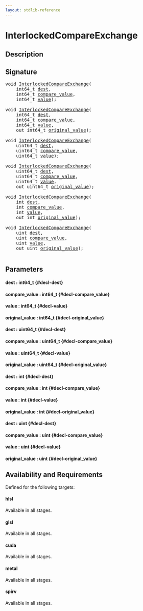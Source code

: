 ```yaml
---
layout: stdlib-reference
---
```


# InterlockedCompareExchange

## Description





## Signature 

<pre>
<span class="code_keyword">void</span> <a href="/stdlib-reference/global-decls/interlockedcompareexchange-0bi">InterlockedCompareExchange</a>(
    int64_t <a href="/stdlib-reference/global-decls/interlockedcompareexchange-0bi#decl-dest" class="code_param">dest</a>,
    int64_t <a href="/stdlib-reference/global-decls/interlockedcompareexchange-0bi#decl-compare_value" class="code_param">compare_value</a>,
    int64_t <a href="/stdlib-reference/global-decls/interlockedcompareexchange-0bi#decl-value" class="code_param">value</a>);

<span class="code_keyword">void</span> <a href="/stdlib-reference/global-decls/interlockedcompareexchange-0bi">InterlockedCompareExchange</a>(
    int64_t <a href="/stdlib-reference/global-decls/interlockedcompareexchange-0bi#decl-dest" class="code_param">dest</a>,
    int64_t <a href="/stdlib-reference/global-decls/interlockedcompareexchange-0bi#decl-compare_value" class="code_param">compare_value</a>,
    int64_t <a href="/stdlib-reference/global-decls/interlockedcompareexchange-0bi#decl-value" class="code_param">value</a>,
    <span class="code_keyword">out</span> int64_t <a href="/stdlib-reference/global-decls/interlockedcompareexchange-0bi#decl-original_value" class="code_param">original_value</a>);

<span class="code_keyword">void</span> <a href="/stdlib-reference/global-decls/interlockedcompareexchange-0bi">InterlockedCompareExchange</a>(
    uint64_t <a href="/stdlib-reference/global-decls/interlockedcompareexchange-0bi#decl-dest" class="code_param">dest</a>,
    uint64_t <a href="/stdlib-reference/global-decls/interlockedcompareexchange-0bi#decl-compare_value" class="code_param">compare_value</a>,
    uint64_t <a href="/stdlib-reference/global-decls/interlockedcompareexchange-0bi#decl-value" class="code_param">value</a>);

<span class="code_keyword">void</span> <a href="/stdlib-reference/global-decls/interlockedcompareexchange-0bi">InterlockedCompareExchange</a>(
    uint64_t <a href="/stdlib-reference/global-decls/interlockedcompareexchange-0bi#decl-dest" class="code_param">dest</a>,
    uint64_t <a href="/stdlib-reference/global-decls/interlockedcompareexchange-0bi#decl-compare_value" class="code_param">compare_value</a>,
    uint64_t <a href="/stdlib-reference/global-decls/interlockedcompareexchange-0bi#decl-value" class="code_param">value</a>,
    <span class="code_keyword">out</span> uint64_t <a href="/stdlib-reference/global-decls/interlockedcompareexchange-0bi#decl-original_value" class="code_param">original_value</a>);

<span class="code_keyword">void</span> <a href="/stdlib-reference/global-decls/interlockedcompareexchange-0bi">InterlockedCompareExchange</a>(
    <span class="code_keyword">int</span> <a href="/stdlib-reference/global-decls/interlockedcompareexchange-0bi#decl-dest" class="code_param">dest</a>,
    <span class="code_keyword">int</span> <a href="/stdlib-reference/global-decls/interlockedcompareexchange-0bi#decl-compare_value" class="code_param">compare_value</a>,
    <span class="code_keyword">int</span> <a href="/stdlib-reference/global-decls/interlockedcompareexchange-0bi#decl-value" class="code_param">value</a>,
    <span class="code_keyword">out</span> <span class="code_keyword">int</span> <a href="/stdlib-reference/global-decls/interlockedcompareexchange-0bi#decl-original_value" class="code_param">original_value</a>);

<span class="code_keyword">void</span> <a href="/stdlib-reference/global-decls/interlockedcompareexchange-0bi">InterlockedCompareExchange</a>(
    <span class="code_keyword">uint</span> <a href="/stdlib-reference/global-decls/interlockedcompareexchange-0bi#decl-dest" class="code_param">dest</a>,
    <span class="code_keyword">uint</span> <a href="/stdlib-reference/global-decls/interlockedcompareexchange-0bi#decl-compare_value" class="code_param">compare_value</a>,
    <span class="code_keyword">uint</span> <a href="/stdlib-reference/global-decls/interlockedcompareexchange-0bi#decl-value" class="code_param">value</a>,
    <span class="code_keyword">out</span> <span class="code_keyword">uint</span> <a href="/stdlib-reference/global-decls/interlockedcompareexchange-0bi#decl-original_value" class="code_param">original_value</a>);

</pre>

## Parameters

#### dest  : int64\_t {#decl-dest}
#### compare\_value  : int64\_t {#decl-compare_value}
#### value  : int64\_t {#decl-value}
#### original\_value  : int64\_t {#decl-original_value}
#### dest  : uint64\_t {#decl-dest}
#### compare\_value  : uint64\_t {#decl-compare_value}
#### value  : uint64\_t {#decl-value}
#### original\_value  : uint64\_t {#decl-original_value}
#### dest  : int {#decl-dest}
#### compare\_value  : int {#decl-compare_value}
#### value  : int {#decl-value}
#### original\_value  : int {#decl-original_value}
#### dest  : uint {#decl-dest}
#### compare\_value  : uint {#decl-compare_value}
#### value  : uint {#decl-value}
#### original\_value  : uint {#decl-original_value}

## Availability and Requirements

Defined for the following targets:

#### hlsl
Available in all stages.

#### glsl
Available in all stages.

#### cuda
Available in all stages.

#### metal
Available in all stages.

#### spirv
Available in all stages.



